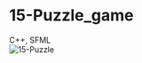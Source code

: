 # 15-Puzzle_game
C++, SFML<br>
![15-Puzzle](https://user-images.githubusercontent.com/102912658/193313080-b8c18cd8-075e-473a-a983-5b481a484738.jpg)
